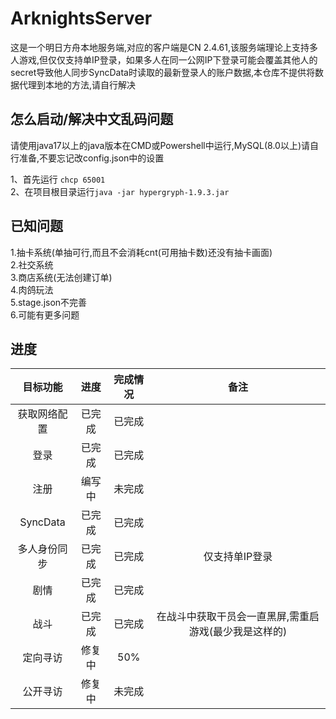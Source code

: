 # ArknightsServer
这是一个明日方舟本地服务端,对应的客户端是CN 2.4.61,该服务端理论上支持多人游戏,但仅仅支持单IP登录，如果多人在同一公网IP下登录可能会覆盖其他人的secret导致他人同步SyncData时读取的最新登录人的账户数据,本仓库不提供将数据代理到本地的方法,请自行解决
## 怎么启动/解决中文乱码问题
请使用java17以上的java版本在CMD或Powershell中运行,MySQL(8.0以上)请自行准备,不要忘记改config.json中的设置

1、首先运行 `chcp 65001`  
2、在项目根目录运行`java -jar hypergryph-1.9.3.jar`

## 已知问题
 
1.抽卡系统(单抽可行,而且不会消耗cnt(可用抽卡数)还没有抽卡画面)  
2.社交系统  
3.商店系统(无法创建订单)  
4.肉鸽玩法  
5.stage.json不完善  
6.可能有更多问题

## 进度
|   目标功能  | 进度  | 完成情况 | 备注 |
|:-------:|:---:|:----:|:---:|
|  获取网络配置 | 已完成 | 已完成  |  |
|    登录   | 已完成 | 已完成  |  |
|    注册   | 编写中 | 未完成  |  |
| SyncData | 已完成 | 已完成  |  |
|  多人身份同步 | 已完成 | 已完成  | 仅支持单IP登录 |
|    剧情   | 已完成 | 已完成  |  |
|    战斗   | 已完成 | 已完成  | 在战斗中获取干员会一直黑屏,需重启游戏(最少我是这样的) |
|   定向寻访  | 修复中 | 50%  |  |
|  公开寻访   | 修复中 | 未完成  |  |
